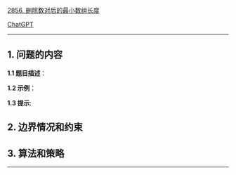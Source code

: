 [2856. 删除数对后的最小数组长度](https://leetcode.cn/problems/minimum-array-length-after-pair-removals)

[ChatGPT](chat.openai.com)

---

## 1. 问题的内容
**1.1 题目描述**：

**1.2 示例**：

**1.3 提示**:

## 2. 边界情况和约束


## 3. 算法和策略

---

